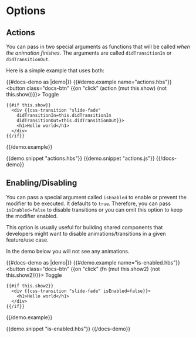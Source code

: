 # Options

## Actions

You can pass in two special arguments as functions that will be called *when the animation finishes*.
The arguments are called `didTransitionIn` or `didTransitionOut`.

Here is a simple example that uses both:

{{#docs-demo as |demo|}}
  {{#demo.example name="actions.hbs"}}
    <button class="docs-btn" {{on "click" (action (mut this.show) (not this.show))}}>
      Toggle
    </button>

    {{#if this.show}}
      <div {{css-transition "slide-fade"
        didTransitionIn=this.didTransitionIn
        didTransitionOut=this.didTransitionOut}}>
        <h1>Hello world</h1>
      </div>
    {{/if}}
  {{/demo.example}}

  {{demo.snippet "actions.hbs"}}
  {{demo.snippet "actions.js"}}
{{/docs-demo}}

## Enabling/Disabling

You can pass a special argument called `isEnabled` to enable or prevent the modifier
to be executed.
It defaults to `true`. Therefore, you can pass `isEnabled=false` to disable
transitions or you can omit this option to keep the modifier enabled.

This option is usually useful for building shared components that developers might
want to disable animations/transitions in a given feature/use case.

In the demo below you will not see any animations.

{{#docs-demo as |demo|}}
  {{#demo.example name="is-enabled.hbs"}}
    <button class="docs-btn" {{on "click" (fn (mut this.show2) (not this.show2))}}>
      Toggle
    </button>

    {{#if this.show2}}
      <div {{css-transition "slide-fade" isEnabled=false}}>
        <h1>Hello world</h1>
      </div>
    {{/if}}
  {{/demo.example}}

  {{demo.snippet "is-enabled.hbs"}}
{{/docs-demo}}
